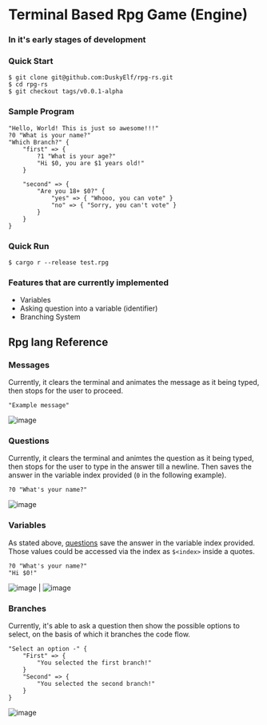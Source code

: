 # Terminal Based Rpg Game (Engine)
### In it's early stages of development

### Quick Start
```shell
$ git clone git@github.com:DuskyElf/rpg-rs.git
$ cd rpg-rs
$ git checkout tags/v0.0.1-alpha
```

### Sample Program
```
"Hello, World! This is just so awesome!!!"
?0 "What is your name?"
"Which Branch?" {
    "first" => {
        ?1 "What is your age?"
        "Hi $0, you are $1 years old!"
    }

    "second" => {
        "Are you 18+ $0?" {
            "yes" => { "Whooo, you can vote" }
            "no" => { "Sorry, you can't vote" }
        }
    }
}
```

### Quick Run
```shell
$ cargo r --release test.rpg
```

### Features that are currently implemented
- Variables
- Asking question into a variable (identifier)
- Branching System

## Rpg lang Reference

### Messages
Currently, it clears the terminal and animates the message as it being typed, then stops for the user to proceed.
```
"Example message"
```
![image](https://user-images.githubusercontent.com/91879372/235681566-37732814-5ccd-48c9-941b-7da36991492b.png)

### Questions
Currently, it clears the terminal and animtes the question as it being typed, then stops for the user to type in the answer till a newline. Then saves the answer in the variable index provided (`0` in the following example).
```
?0 "What's your name?"
```
![image](https://user-images.githubusercontent.com/91879372/235684202-d37e6c12-1f52-4921-b28a-4d1f2585ee80.png)

### Variables
As stated above, [questions](#questions) save the answer in the variable index provided. Those values could be accessed via the index as `$<index>` inside a quotes.
```
?0 "What's your name?"
"Hi $0!"
```
![image](https://user-images.githubusercontent.com/91879372/235685837-661fe884-c7a5-4dea-91cf-41f4d0aa942c.png)
|
![image](https://user-images.githubusercontent.com/91879372/235686117-244a41f1-2710-42b0-b241-77cfd76bfd3b.png)

### Branches
Currently, it's able to ask a question then show the possible options to select, on the basis of which it branches the code flow.
```
"Select an option -" {
    "First" => {
        "You selected the first branch!"
    }
    "Second" => {
        "You selected the second branch!"
    }
}
```
![image](https://user-images.githubusercontent.com/91879372/235689591-1f79e7f5-7e13-41cc-8200-970bbd06be32.png)

